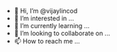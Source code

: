 - 👋 Hi, I’m @vijaylincod
- 👀 I’m interested in ...
- 🌱 I’m currently learning ...
- 💞️ I’m looking to collaborate on ...
- 📫 How to reach me ...

<!---
vijaylincod/vijaylincod is a ✨ special ✨ repository because its `README.md` (this file) appears on your GitHub profile.
You can click the Preview link to take a look at your changes.
--->
